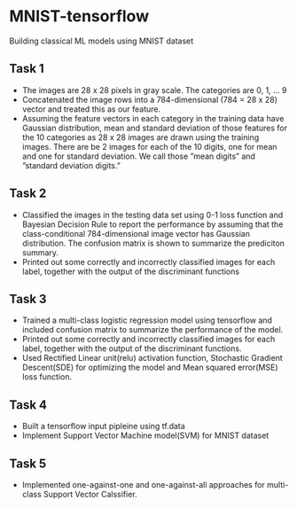 # MNIST-tensorflow
Building classical ML models using MNIST dataset

## Task 1
- The images are 28 x 28 pixels in gray scale. The categories are 0, 1, ... 9
- Concatenated the image rows into a 784-dimensional (784 = 28 x 28) vector and treated this as our feature.
- Assuming the feature vectors in each category in the training data have Gaussian distribution, mean and standard deviation of those features for the 10 categories as 28 x 28 images are drawn using the training images. There are be 2 images for each of the 10 digits, one for mean and one for standard deviation. We call those ”mean digits” and ”standard deviation digits.”

## Task 2
- Classified the images in the testing data set using 0-1 loss function and Bayesian Decision Rule to report the performance by assuming that the class-conditional 784-dimensional image vector has Gaussian distribution. The confusion matrix is shown to summarize the prediciton summary. 
- Printed out some correctly and incorrectly classified images for each label, together with the output of the discriminant functions

## Task 3
- Trained a multi-class logistic regression model using tensorflow and included confusion matrix to summarize the performance of the model.
- Printed out some correctly and incorrectly classified images for each label, together with the output of the discriminant functions.
- Used Rectified Linear unit(relu) activation function, Stochastic Gradient Descent(SDE) for optimizing the model and Mean squared error(MSE) loss function.

## Task 4
- Built a tensorflow input pipleine using tf.data
- Implement Support Vector Machine model(SVM) for MNIST dataset

## Task 5
- Implemented one-against-one and one-against-all approaches for multi-class Support Vector Calssifier.

